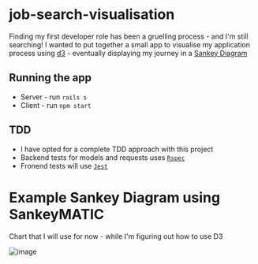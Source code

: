 # job-search-visualisation

Finding my first developer role has been a gruelling process - and I'm still searching! I wanted to put together a small app to visualise my application process using [d3](https://d3js.org/) - eventually displaying my journey in a [Sankey Diagram](https://observablehq.com/@d3/sankey)

## Running the app

- Server - run `rails s`
- Client - run `npm start`

## TDD 

- I have opted for a complete TDD approach with this project
-  Backend tests for models and requests uses [`Rspec`](https://rspec.info/)
-  Fronend tests will use [`Jest`](https://jestjs.io/docs/getting-started)

# Example Sankey Diagram using SankeyMATIC

Chart that I will use for now - while I'm figuring out how to use D3

![image](https://user-images.githubusercontent.com/42571140/200118971-44a9d4e6-442b-4bf9-a343-49fdbc11055c.png)
